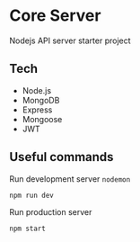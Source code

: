 # Core Server

Nodejs API server starter project

## Tech

- Node.js
- MongoDB
- Express
- Mongoose
- JWT

## Useful commands

Run development server `nodemon`

```
npm run dev
```

Run production server

```
npm start
```
